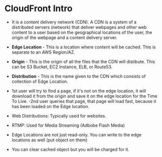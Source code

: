 # CloudFront Intro

- It is a content delivery network (CDN). A CDN is a system of a distributed servers (network) that deliver webpages and other web content to a user based on the geographical locations of the user, the origin of the webpage and a content delivery server.

- **Edge Location** -  This is a location where content will be cached. This is separate to an AWS Region/AZ.
- **Origin** -  This is the origin of all the files that the CDN will distibute. This can be S3 Bucket, EC2 Instance, ELB, or Route53.
- **Distribution** - This is the name given to the CDN which consists of collection of Edge Location.

- 1st user will try to find a page, if it's not on the edge location, it will download it from the origin and save it on the edge location for the Time To Live.
-2nd user queries that page, that page will load fast, because it has been loaded on the Edge location.

- Web Distributions: Typically used for websites.
- RTMP: Used for Media Streaming (Adbobe Flash Media)

- Edge Locations are not just read-only. You can write to the edge locations as well (put object on them)
- You can clear cached object but you will be charged for it.